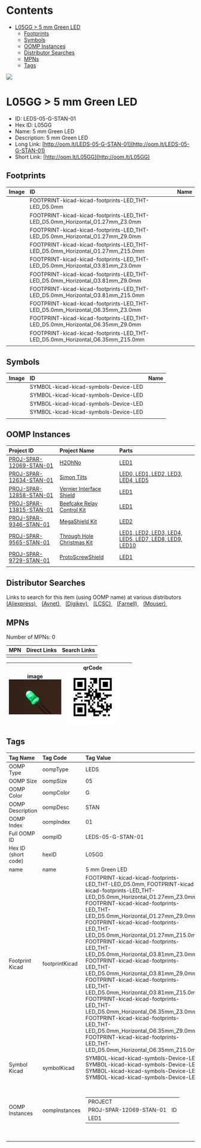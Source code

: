 



Contents
========

* [L05GG > 5 mm Green LED](#l05gg--5-mm-green-led)
	* [Footprints](#footprints)
	* [Symbols](#symbols)
	* [OOMP Instances](#oomp-instances)
	* [Distributor Searches](#distributor-searches)
	* [MPNs](#mpns)
	* [Tags](#tags)
  
![][im]
# L05GG > 5 mm Green LED

- ID: LEDS-05-G-STAN-01
- Hex ID: L05GG
- Name: 5 mm Green LED
- Description: 5 mm Green LED
- Long Link: [http://oom.lt/LEDS-05-G-STAN-01](http://oom.lt/LEDS-05-G-STAN-01)
- Short Link: [http://oom.lt/L05GG](http://oom.lt/L05GG)

## Footprints
  

|Image|ID|Name|
| :--- | :--- | :--- |
||FOOTPRINT-kicad-kicad-footprints-LED_THT-LED_D5.0mm||
||FOOTPRINT-kicad-kicad-footprints-LED_THT-LED_D5.0mm_Horizontal_O1.27mm_Z3.0mm||
||FOOTPRINT-kicad-kicad-footprints-LED_THT-LED_D5.0mm_Horizontal_O1.27mm_Z9.0mm||
||FOOTPRINT-kicad-kicad-footprints-LED_THT-LED_D5.0mm_Horizontal_O1.27mm_Z15.0mm||
||FOOTPRINT-kicad-kicad-footprints-LED_THT-LED_D5.0mm_Horizontal_O3.81mm_Z3.0mm||
||FOOTPRINT-kicad-kicad-footprints-LED_THT-LED_D5.0mm_Horizontal_O3.81mm_Z9.0mm||
||FOOTPRINT-kicad-kicad-footprints-LED_THT-LED_D5.0mm_Horizontal_O3.81mm_Z15.0mm||
||FOOTPRINT-kicad-kicad-footprints-LED_THT-LED_D5.0mm_Horizontal_O6.35mm_Z3.0mm||
||FOOTPRINT-kicad-kicad-footprints-LED_THT-LED_D5.0mm_Horizontal_O6.35mm_Z9.0mm||
||FOOTPRINT-kicad-kicad-footprints-LED_THT-LED_D5.0mm_Horizontal_O6.35mm_Z15.0mm||
||||

## Symbols
  

|Image|ID|Name|
| :--- | :--- | :--- |
|![]()|SYMBOL-kicad-kicad-symbols-Device-LED||
|![]()|SYMBOL-kicad-kicad-symbols-Device-LED||
|![]()|SYMBOL-kicad-kicad-symbols-Device-LED||
|![]()|SYMBOL-kicad-kicad-symbols-Device-LED||
||||

## OOMP Instances
  

|Project ID|Project Name|Parts|
| :--- | :--- | :--- |
|[PROJ-SPAR-12069-STAN-01](https://github.com/oomlout/oomlout_OOMP_projects_V2/tree/main/PROJ/SPAR/12069/STAN/01/)|[H2OhNo](https://github.com/oomlout/oomlout_OOMP_projects_V2/tree/main/PROJ/SPAR/12069/STAN/01/)|[LED1](https://github.com/oomlout/oomlout_OOMP_projects_V2/tree/main/PROJ/SPAR/12069/STAN/01/)|
|[PROJ-SPAR-12634-STAN-01](https://github.com/oomlout/oomlout_OOMP_projects_V2/tree/main/PROJ/SPAR/12634/STAN/01/)|[Simon Tilts](https://github.com/oomlout/oomlout_OOMP_projects_V2/tree/main/PROJ/SPAR/12634/STAN/01/)|[LED0, LED1, LED2, LED3, LED4, LED5](https://github.com/oomlout/oomlout_OOMP_projects_V2/tree/main/PROJ/SPAR/12634/STAN/01/)|
|[PROJ-SPAR-12858-STAN-01](https://github.com/oomlout/oomlout_OOMP_projects_V2/tree/main/PROJ/SPAR/12858/STAN/01/)|[Vernier Interface Shield](https://github.com/oomlout/oomlout_OOMP_projects_V2/tree/main/PROJ/SPAR/12858/STAN/01/)|[LED1](https://github.com/oomlout/oomlout_OOMP_projects_V2/tree/main/PROJ/SPAR/12858/STAN/01/)|
|[PROJ-SPAR-13815-STAN-01](https://github.com/oomlout/oomlout_OOMP_projects_V2/tree/main/PROJ/SPAR/13815/STAN/01/)|[Beefcake Relay Control Kit](https://github.com/oomlout/oomlout_OOMP_projects_V2/tree/main/PROJ/SPAR/13815/STAN/01/)|[LED1](https://github.com/oomlout/oomlout_OOMP_projects_V2/tree/main/PROJ/SPAR/13815/STAN/01/)|
|[PROJ-SPAR-9346-STAN-01](https://github.com/oomlout/oomlout_OOMP_projects_V2/tree/main/PROJ/SPAR/9346/STAN/01/)|[MegaShield Kit](https://github.com/oomlout/oomlout_OOMP_projects_V2/tree/main/PROJ/SPAR/9346/STAN/01/)|[LED2](https://github.com/oomlout/oomlout_OOMP_projects_V2/tree/main/PROJ/SPAR/9346/STAN/01/)|
|[PROJ-SPAR-9565-STAN-01](https://github.com/oomlout/oomlout_OOMP_projects_V2/tree/main/PROJ/SPAR/9565/STAN/01/)|[Through Hole Christmas Kit](https://github.com/oomlout/oomlout_OOMP_projects_V2/tree/main/PROJ/SPAR/9565/STAN/01/)|[LED1, LED2, LED3, LED4, LED5, LED7, LED8, LED9, LED10](https://github.com/oomlout/oomlout_OOMP_projects_V2/tree/main/PROJ/SPAR/9565/STAN/01/)|
|[PROJ-SPAR-9729-STAN-01](https://github.com/oomlout/oomlout_OOMP_projects_V2/tree/main/PROJ/SPAR/9729/STAN/01/)|[ProtoScrewShield](https://github.com/oomlout/oomlout_OOMP_projects_V2/tree/main/PROJ/SPAR/9729/STAN/01/)|[LED1](https://github.com/oomlout/oomlout_OOMP_projects_V2/tree/main/PROJ/SPAR/9729/STAN/01/)|
||||

## Distributor Searches
  
Links to search for this item (using OOMP name) at various distributors  
[(Aliexpress) ](https://www.aliexpress.com/wholesale?SearchText=11175+mm+Green+LED)&nbsp;&nbsp;&nbsp;[(Avnet) ](https://www.avnet.com/shop/us/search/5+mm+Green+LED)&nbsp;&nbsp;&nbsp;[(Digikey) ](https://www.digikey.co.uk/en/products/result?s=5+mm+Green+LED)&nbsp;&nbsp;&nbsp;[(LCSC) ](https://www.lcsc.com/search?q=5+mm+Green+LED)&nbsp;&nbsp;&nbsp;[(Farnell) ](https://uk.farnell.com/search?st=5+mm+Green+LED)&nbsp;&nbsp;&nbsp;[(Mouser) ](https://www.mouser.com/c/?q=5+mm+Green+LED)&nbsp;&nbsp;&nbsp;
## MPNs
  
Number of MPNs: 0  

|MPN|Direct Links|Search Links|
| :--- | :--- | :--- |
||||
  

|image<br>[![](https://raw.githubusercontent.com/oomlout/oomlout_OOMP_parts_V2/main/LEDS/05/G/STAN/01/image_140.jpg)](https://github.com/oomlout/oomlout_OOMP_parts_V2/tree/main/LEDS/05/G/STAN/01/image.jpg)|qrCode<br>[![](https://raw.githubusercontent.com/oomlout/oomlout_OOMP_parts_V2/main/LEDS/05/G/STAN/01/qrCode_140.png)](https://github.com/oomlout/oomlout_OOMP_parts_V2/tree/main/LEDS/05/G/STAN/01/qrCode.png)|||
| :---: | :---: | :---: | :---: |

## Tags
  

|Tag Name|Tag Code|Tag Value|
| :--- | :--- | :--- |
|OOMP Type|oompType|LEDS|
|OOMP Size|oompSize|05|
|OOMP Color|oompColor|G|
|OOMP Description|oompDesc|STAN|
|OOMP Index|oompIndex|01|
|Full OOMP ID|oompID|LEDS-05-G-STAN-01|
|Hex ID (short code)|hexID|L05GG|
|name|name|5 mm Green LED|
|Footprint Kicad|footprintKicad|FOOTPRINT-kicad-kicad-footprints-LED_THT-LED_D5.0mm, FOOTPRINT-kicad-kicad-footprints-LED_THT-LED_D5.0mm_Horizontal_O1.27mm_Z3.0mm, FOOTPRINT-kicad-kicad-footprints-LED_THT-LED_D5.0mm_Horizontal_O1.27mm_Z9.0mm, FOOTPRINT-kicad-kicad-footprints-LED_THT-LED_D5.0mm_Horizontal_O1.27mm_Z15.0mm, FOOTPRINT-kicad-kicad-footprints-LED_THT-LED_D5.0mm_Horizontal_O3.81mm_Z3.0mm, FOOTPRINT-kicad-kicad-footprints-LED_THT-LED_D5.0mm_Horizontal_O3.81mm_Z9.0mm, FOOTPRINT-kicad-kicad-footprints-LED_THT-LED_D5.0mm_Horizontal_O3.81mm_Z15.0mm, FOOTPRINT-kicad-kicad-footprints-LED_THT-LED_D5.0mm_Horizontal_O6.35mm_Z3.0mm, FOOTPRINT-kicad-kicad-footprints-LED_THT-LED_D5.0mm_Horizontal_O6.35mm_Z9.0mm, FOOTPRINT-kicad-kicad-footprints-LED_THT-LED_D5.0mm_Horizontal_O6.35mm_Z15.0mm|
|Symbol Kicad|symbolKicad|SYMBOL-kicad-kicad-symbols-Device-LED, SYMBOL-kicad-kicad-symbols-Device-LED, SYMBOL-kicad-kicad-symbols-Device-LED, SYMBOL-kicad-kicad-symbols-Device-LED|
|OOMP Instances|oompInstances|<table><tr><td>PROJECT</td></tr><tr><td> PROJ-SPAR-12069-STAN-01</td><td> ID</td></tr><tr><td> LED1</td></tr></table></td><td> <table><tr><td>PROJECT</td></tr><tr><td> PROJ-SPAR-12634-STAN-01</td><td> ID</td></tr><tr><td> LED0</td></tr></table></td><td> <table><tr><td>PROJECT</td></tr><tr><td> PROJ-SPAR-12634-STAN-01</td><td> ID</td></tr><tr><td> LED1</td></tr></table></td><td> <table><tr><td>PROJECT</td></tr><tr><td> PROJ-SPAR-12634-STAN-01</td><td> ID</td></tr><tr><td> LED2</td></tr></table></td><td> <table><tr><td>PROJECT</td></tr><tr><td> PROJ-SPAR-12634-STAN-01</td><td> ID</td></tr><tr><td> LED3</td></tr></table></td><td> <table><tr><td>PROJECT</td></tr><tr><td> PROJ-SPAR-12634-STAN-01</td><td> ID</td></tr><tr><td> LED4</td></tr></table></td><td> <table><tr><td>PROJECT</td></tr><tr><td> PROJ-SPAR-12634-STAN-01</td><td> ID</td></tr><tr><td> LED5</td></tr></table></td><td> <table><tr><td>PROJECT</td></tr><tr><td> PROJ-SPAR-12858-STAN-01</td><td> ID</td></tr><tr><td> LED1</td></tr></table></td><td> <table><tr><td>PROJECT</td></tr><tr><td> PROJ-SPAR-13815-STAN-01</td><td> ID</td></tr><tr><td> LED1</td></tr></table></td><td> <table><tr><td>PROJECT</td></tr><tr><td> PROJ-SPAR-9346-STAN-01</td><td> ID</td></tr><tr><td> LED2</td></tr></table></td><td> <table><tr><td>PROJECT</td></tr><tr><td> PROJ-SPAR-9565-STAN-01</td><td> ID</td></tr><tr><td> LED1</td></tr></table></td><td> <table><tr><td>PROJECT</td></tr><tr><td> PROJ-SPAR-9565-STAN-01</td><td> ID</td></tr><tr><td> LED2</td></tr></table></td><td> <table><tr><td>PROJECT</td></tr><tr><td> PROJ-SPAR-9565-STAN-01</td><td> ID</td></tr><tr><td> LED3</td></tr></table></td><td> <table><tr><td>PROJECT</td></tr><tr><td> PROJ-SPAR-9565-STAN-01</td><td> ID</td></tr><tr><td> LED4</td></tr></table></td><td> <table><tr><td>PROJECT</td></tr><tr><td> PROJ-SPAR-9565-STAN-01</td><td> ID</td></tr><tr><td> LED5</td></tr></table></td><td> <table><tr><td>PROJECT</td></tr><tr><td> PROJ-SPAR-9565-STAN-01</td><td> ID</td></tr><tr><td> LED7</td></tr></table></td><td> <table><tr><td>PROJECT</td></tr><tr><td> PROJ-SPAR-9565-STAN-01</td><td> ID</td></tr><tr><td> LED8</td></tr></table></td><td> <table><tr><td>PROJECT</td></tr><tr><td> PROJ-SPAR-9565-STAN-01</td><td> ID</td></tr><tr><td> LED9</td></tr></table></td><td> <table><tr><td>PROJECT</td></tr><tr><td> PROJ-SPAR-9565-STAN-01</td><td> ID</td></tr><tr><td> LED10</td></tr></table></td><td> <table><tr><td>PROJECT</td></tr><tr><td> PROJ-SPAR-9729-STAN-01</td><td> ID</td></tr><tr><td> LED1</td></tr></table>|
||||



[im]: image_450.jpg
